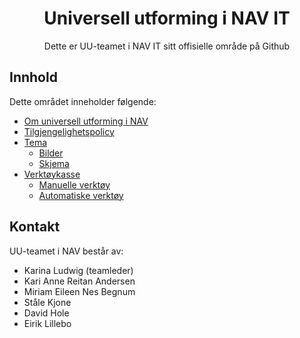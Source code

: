 <h1 align="center">
    <img src="https://www.nav.no/_/asset/no.nav.navno:1575554845/img/navno/logo.svg" alt="" />
    <br/>Universell utforming i NAV IT
</h1>

<div align="center">
    <p>
        Dette er UU-teamet i NAV IT sitt offisielle område på Github
    </p>
</div>

## Innhold

Dette området inneholder følgende:

- [Om universell utforming i NAV](om-uu-i-nav.md)
- [Tilgjengelighetspolicy](uu-policy.md)
- [Tema](/tema)
    - [Bilder](/tema/bilder)
    - [Skjema](/tema/skjema)
- [Verktøykasse](/verktøy)
    - [Manuelle verktøy](/verktøy/manuelle.md)
    - [Automatiske verktøy](/verktøy/automatiske.md)

## Kontakt

UU-teamet i NAV består av:

- Karina Ludwig (teamleder)
- Kari Anne Reitan Andersen
- Miriam Eileen Nes Begnum
- Ståle Kjone
- David Hole
- Eirik Lillebo
